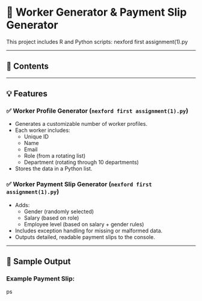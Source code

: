 # 🧾 Worker Generator & Payment Slip Generator

This project includes R and Python scripts:
nexford first assignment(1).py


---

## 📁 Contents


---

## 💡 Features

### ✅ Worker Profile Generator (`nexford first assignment(1).py`)

- Generates a customizable number of worker profiles.
- Each worker includes:
  - Unique ID
  - Name
  - Email
  - Role (from a rotating list)
  - Department (rotating through 10 departments)
- Stores the data in a Python list.

### ✅ Worker Payment Slip Generator (`nexford first assignment(1).py`)

- Adds:
  - Gender (randomly selected)
  - Salary (based on role)
  - Employee level (based on salary + gender rules)
- Includes exception handling for missing or malformed data.
- Outputs detailed, readable payment slips to the console.

---

## 🧪 Sample Output

### Example Payment Slip:
ps

